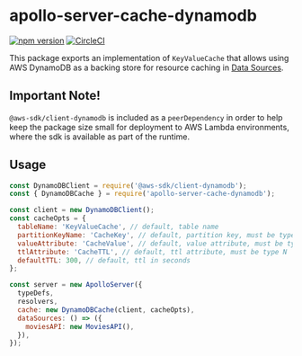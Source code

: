 # apollo-server-cache-dynamodb

[![npm version](https://badge.fury.io/js/apollo-server-cache-dynamodb.svg)](https://badge.fury.io/js/apollo-server-cache-dynamodb)
[![CircleCI](https://circleci.com/gh/hotgazpacho/apollo-server-cache-dynamodb.svg?style=svg)](https://circleci.com/gh/hotgazpacho/apollo-server-cache-dynamodb)

This package exports an implementation of `KeyValueCache` that allows using AWS DynamoDB as a backing store for resource caching in [Data Sources](https://www.apollographql.com/docs/apollo-server/v2/features/data-sources.html).

## Important Note!

`@aws-sdk/client-dynamodb` is included as a `peerDependency` in order to help keep the package size small for deployment to AWS Lambda environments,
where the sdk is available as part of the runtime.

## Usage

```js
const DynamoDBClient = require('@aws-sdk/client-dynamodb');
const { DynamoDBCache } = require('apollo-server-cache-dynamodb');

const client = new DynamoDBClient();
const cacheOpts = {
  tableName: 'KeyValueCache', // default, table name
  partitionKeyName: 'CacheKey', // default, partition key, must be type S
  valueAttribute: 'CacheValue', // default, value attribute, must be type S
  ttlAttribute: 'CacheTTL', // default, ttl attribute, must be type N
  defaultTTL: 300, // default, ttl in seconds
};

const server = new ApolloServer({
  typeDefs,
  resolvers,
  cache: new DynamoDBCache(client, cacheOpts),
  dataSources: () => ({
    moviesAPI: new MoviesAPI(),
  }),
});
```

